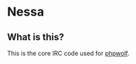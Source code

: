 Nessa
=======

What is this?
-------------
This is the core IRC code used for [phpwolf](http://github.com/gluxon/phpwolf).
